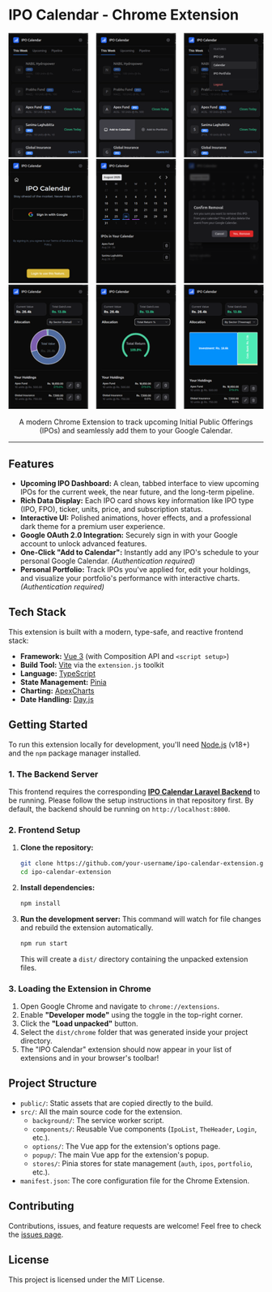 # IPO Calendar - Chrome Extension
![panel_1.png](screenshots/panel_1.png)
![panel_2.png](screenshots/panel_2.png)
![panel_3.png](screenshots/panel_3.png)

<p align="center">
  A modern Chrome Extension to track upcoming Initial Public Offerings (IPOs) and seamlessly add them to your Google Calendar.
</p>

---

## Features

*   **Upcoming IPO Dashboard:** A clean, tabbed interface to view upcoming IPOs for the current week, the near future, and the long-term pipeline.
*   **Rich Data Display:** Each IPO card shows key information like IPO type (IPO, FPO), ticker, units, price, and subscription status.
*   **Interactive UI:** Polished animations, hover effects, and a professional dark theme for a premium user experience.
*   **Google OAuth 2.0 Integration:** Securely sign in with your Google account to unlock advanced features.
*   **One-Click "Add to Calendar":** Instantly add any IPO's schedule to your personal Google Calendar. *(Authentication required)*
*   **Personal Portfolio:** Track IPOs you've applied for, edit your holdings, and visualize your portfolio's performance with interactive charts. *(Authentication required)*

## Tech Stack

This extension is built with a modern, type-safe, and reactive frontend stack:

*   **Framework:** [Vue 3](https://vuejs.org/) (with Composition API and `<script setup>`)
*   **Build Tool:** [Vite](https://vitejs.dev/) via the `extension.js` toolkit
*   **Language:** [TypeScript](https://www.typescriptlang.org/)
*   **State Management:** [Pinia](https://pinia.vuejs.org/)
*   **Charting:** [ApexCharts](https://apexcharts.com/)
*   **Date Handling:** [Day.js](https://day.js.org/)

## Getting Started

To run this extension locally for development, you'll need [Node.js](https://nodejs.org/) (v18+) and the `npm` package manager installed.

### 1. The Backend Server

This frontend requires the corresponding **[IPO Calendar Laravel Backend](https://github.com/your-username/ipo-calendar-backend)** to be running. Please follow the setup instructions in that repository first. By default, the backend should be running on `http://localhost:8000`.

### 2. Frontend Setup

1.  **Clone the repository:**
    ```bash
    git clone https://github.com/your-username/ipo-calendar-extension.git
    cd ipo-calendar-extension
    ```

2.  **Install dependencies:**
    ```bash
    npm install
    ```

3.  **Run the development server:**
    This command will watch for file changes and rebuild the extension automatically.
    ```bash
    npm run start
    ```
    This will create a `dist/` directory containing the unpacked extension files.

### 3. Loading the Extension in Chrome

1.  Open Google Chrome and navigate to `chrome://extensions`.
2.  Enable **"Developer mode"** using the toggle in the top-right corner.
3.  Click the **"Load unpacked"** button.
4.  Select the `dist/chrome` folder that was generated inside your project directory.
5.  The "IPO Calendar" extension should now appear in your list of extensions and in your browser's toolbar!

## Project Structure

*   `public/`: Static assets that are copied directly to the build.
*   `src/`: All the main source code for the extension.
    *   `background/`: The service worker script.
    *   `components/`: Reusable Vue components (`IpoList`, `TheHeader`, `Login`, etc.).
    *   `options/`: The Vue app for the extension's options page.
    *   `popup/`: The main Vue app for the extension's popup.
    *   `stores/`: Pinia stores for state management (`auth`, `ipos`, `portfolio`, etc.).
*   `manifest.json`: The core configuration file for the Chrome Extension.

## Contributing

Contributions, issues, and feature requests are welcome! Feel free to check the [issues page](https://github.com/your-username/ipo-calendar-extension/issues).

## License

This project is licensed under the MIT License.